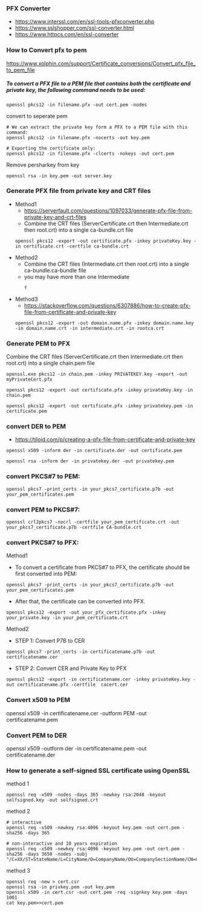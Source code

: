 ### PFX Converter
- https://www.interssl.com/en/ssl-tools-pfxconverter.php
- https://www.sslshopper.com/ssl-converter.html
- https://www.httpcs.com/en/ssl-converter
  
### How to Convert pfx to pem
https://www.xolphin.com/support/Certificate_conversions/Convert_pfx_file_to_pem_file

##### To convert a PFX file to a PEM file that contains both the certificate and private key, the following command needs to be used:
```
openssl pkcs12 -in filename.pfx -out cert.pem -nodes 
```
 
convert to seperate pem
```
# We can extract the private key form a PFX to a PEM file with this command:
openssl pkcs12 -in filename.pfx -nocerts -out key.pem

# Exporting the certificate only:
openssl pkcs12 -in filename.pfx -clcerts -nokeys -out cert.pem
```
Remove persharkey from key
```
openssl rsa -in key.pem -out server.key 
```
### Generate PFX file from private key and CRT files
* Method1
  - https://serverfault.com/questions/1097033/generate-pfx-file-from-private-key-and-crt-files
  - Combine the CRT files (ServerCertificate.crt then Intermediate.crt then root.crt) into a single ca-bundle.crt file
   ```
   openssl pkcs12 -export -out certificate.pfx -inkey privateKey.key -in certificate.crt -certfile ca-bundle.crt
   ```
* Method2
  - Combine the CRT files (Intermediate.crt then root.crt) into a single ca-bundle.ca-bundle file
  - you may have more than one Intermediate
    ```
    f
    ``` 
* Method3
  - https://stackoverflow.com/questions/6307886/how-to-create-pfx-file-from-certificate-and-private-key
   ```
   openssl pkcs12 -export -out domain.name.pfx -inkey domain.name.key -in domain.name.crt -in intermediate.crt -in rootca.crt
   ```

### Generate PEM to PFX  
Combine the CRT files (ServerCertificate.crt then Intermediate.crt then root.crt) into a single chain.pem file
```
openssl.exe pkcs12 -in chain.pem -inkey PRIVATEKEY.key -export -out myPrivateCert.pfx
```
```
openssl pkcs12 -export -out certificate.pfx -inkey privateKey.key -in chain.pem
```
```
openssl pkcs12 -export -out certificate.pfx -inkey privatekey.pem -in certificate.pem
```

### convert DER to PEM
- https://tiloid.com/p/creating-a-pfx-file-from-certificate-and-private-key
```
openssl x509 -inform der -in certificate.der -out certificate.pem
```
```
openssl rsa -inform der -in privatekey.der -out privatekey.pem
```
### convert PKCS#7 to PEM:
```
openssl pkcs7 -print_certs -in your_pkcs7_certificate.p7b -out your_pem_certificates.pem
```
### convert PEM to PKCS#7:
```
openssl crl2pkcs7 -nocrl -certfile your_pem_certificate.crt -out your_pkcs7_certificate.p7b -certfile CA-bundle.crt
```
### convert PKCS#7 to PFX:
Method1
- To convert a certificate from PKCS#7 to PFX, the certificate should be first converted into PEM:
```
openssl pkcs7 -print_certs -in your_pkcs7_certificate.p7b -out your_pem_certificates.pem
```
- After that, the certificate can be converted into PFX.
```
openssl pkcs12 -export -out your_pfx_certificate.pfx -inkey your_private.key -in your_pem_certificate.crt
```
Method2
- STEP 1: Convert P7B to CER
```
openssl pkcs7 -print_certs -in certificatename.p7b -out certificatename.cer
```
- STEP 2: Convert CER and Private Key to PFX
```
openssl pkcs12 -export -in certificatename.cer -inkey privateKey.key -out certificatename.pfx -certfile  cacert.cer
```
### Convert x509 to PEM
openssl x509 -in certificatename.cer -outform PEM -out certificatename.pem

### Convert PEM to DER
openssl x509 -outform der -in certificatename.pem -out certificatename.der


### How to generate a self-signed SSL certificate using OpenSSL

method 1
```
openssl req -x509 -nodes -days 365 -newkey rsa:2048 -keyout selfsigned.key -out selfsigned.crt
```
method 2
```
# interactive
openssl req -x509 -newkey rsa:4096 -keyout key.pem -out cert.pem -sha256 -days 365

# non-interactive and 10 years expiration
openssl req -x509 -newkey rsa:4096 -keyout key.pem -out cert.pem -sha256 -days 3650 -nodes -subj "/C=XX/ST=StateName/L=CityName/O=CompanyName/OU=CompanySectionName/CN=CommonNameOrHostname"
```
method 3

```
openssl req -new > cert.csr
openssl rsa -in privkey.pem -out key.pem
openssl x509 -in cert.csr -out cert.pem -req -signkey key.pem -days 1001
cat key.pem>>cert.pem
```
